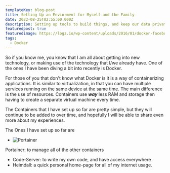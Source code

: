 ```yaml
---
templateKey: blog-post
title: Setting Up an Enviorment for Myself and the Family
date: 2022-08-25T02:55:00.000Z
description: Setting up tools to build things, and keep our data private.
featuredpost: true
featuredimage: https://logz.io/wp-content/uploads/2016/01/docker-facebook.png
tags:
  - Docker
---
```

So if you know me, you know that I am all about getting into new technology, or making use of the technology that I/we already have. One of the ones I have been diving a bit into recently is Docker.

For those of you that don't know what Docker is it is a way of containerizing applications. It is similar to virtualization, in that you can have multiple services running on the same device at the same time. The main difference is the use of resources. Containers use ***way*** less RAM and storage then having to create a separate virtual machine every time. 

The Containers that I have set up so far are pretty simple, but they will continue to be added to over time, and hopefully I will be able to share even more about my experiences. 



The Ones I have set up so far are 

*   ![Portainer]()

  Portainer: to manage all of the other containers
* Code-Server: to write my own code, and have access everywhere
* Heimdall: a quick personal home-page for all of my internet usage.